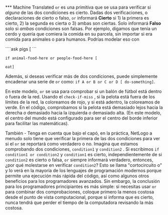 ﻿*** Machine Translated
`or` es una primitiva que se usa para verificar si *alguna* de las dos condiciones es cierto. Dadas dos verificaciones, o declaraciones de cierto o falso, `or` informará **Cierto** si 1) la primera es cierto, 2) la segunda es cierta o 3) ambas son ciertas. Solo informará **Falso** solo si *ambas* condiciones son falsas. Por ejemplo, digamos que tenía un cerdo y quería que comiera la comida en su parcela, sin importar si era comida para animales o para humanos. Podrías modelar eso con

````ask pigs [ ```

 ```if animal-food-here or people-food-here [ ```

 ```eat] ```

Además, si deseas verificar más de dos condiciones, puede simplemente encadenar una serie de `or` como: `if A or B or C or D [ do-something]`.

En este modelo, `or` se usa para comprobar si un balón de fútbol está dentro o fuera de la red. Usando el `check-if-miss` , si la pelota está fuera de los límites de la red, la coloreamos de rojo, y si está adentro, la coloreamos de verde. En el código, comprobamos si la pelota está demasiado lejos hacia la derecha *o* demasiado hacia la izquierda *o* demasiado alta. (En este modelo, el centro del mundo está configurado para ser el centro del borde inferior para facilitar las matemáticas).

También - Tenga en cuenta que bajo el capó, en la práctica, NetLogo a menudo solo tiene que verificar la primera de las dos condiciones para ver si el `or` se reportará como verdadero o no. Imagina que estamos comprobando dos condiciones, `condition1` y `condition2` . Si escribimos `if condition1 or condition2` y `condition1` es cierto, independientemente de si `condition2` es cierto o falsa, `or` siempre informará verdadero, entonces, ¿por qué molestarse en verificar `condition2`? Esto se llama "cortocircuito o" y lo verá en la mayoría de los lenguajes de programación modernos porque permite una ejecución más rápida del código, así como algunos otros beneficios para los programadores avanzados. Sin embargo, la conclusión para los programadores principiantes es más simple: si necesitas usar `or` para combinar dos comprobaciones, coloque primero la menos costosa desde el punto de vista computacional, porque si informa que es cierto, nunca tendrá que perder el tiempo de la computadora revisando la más costosa.